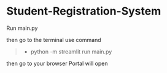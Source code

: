 # Student-Registration-System

Run main.py

then go to the terminal use command

> * python -m streamlit run main.py

then go to your browser Portal will open